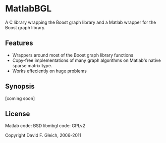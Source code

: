 MatlabBGL
=========

A C library wrapping the Boost graph library and a Matlab wrapper for the 
Boost graph library.

Features
--------

* Wrappers around most of the Boost graph library
functions
* Copy-free implementations of many graph algorithms
on Matlab's native sparse matrix type.
* Works effeciently on huge problems

Synopsis
--------

[coming soon]

License
-------

Matlab code: BSD
libmbgl code: GPLv2

Copyright David F. Gleich, 2006-2011

